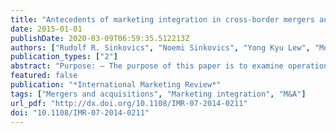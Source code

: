 ```yaml
---
title: "Antecedents of marketing integration in cross-border mergers and acquisitions"
date: 2015-01-01
publishDate: 2020-03-09T06:59:35.512213Z
authors: ["Rudolf R. Sinkovics", "Noemi Sinkovics", "Yong Kyu Lew", "Mohd Haniff Jedin", "Stefan Zagelmeyer"]
publication_types: ["2"]
abstract: "Purpose: – The purpose of this paper is to examine operational-level implementation issues regarding mergers and acquisitions (M&As) in general, and resource combination and integration at the functional marketing level in particular. Design/methodology/approach – The paper introduces four factors (i.e. collaboration, interaction, marketing synergy, and the realignment of marketing resources) that support successful M&A marketing integration and enhance overall M&A performance. Findings – The results indicate that marketing synergy and the realignment of marketing resources contribute significantly to the extent of integration. At the same time, the authors find a significant but negative relationship between the interaction dimension and the speed of integration. Originality/value – The cultural integration of firms that feature different management styles and organizational cultures has been recognized as a particularly challenging aspect of cross-border M&As. This study explains factors that contribute to effective marketing integration in M&As."
featured: false
publication: "*International Marketing Review*"
tags: ["Mergers and acquisitions", "Marketing integration", "M&A"]
url_pdf: "http://dx.doi.org/10.1108/IMR-07-2014-0211"
doi: "10.1108/IMR-07-2014-0211"
---
```


